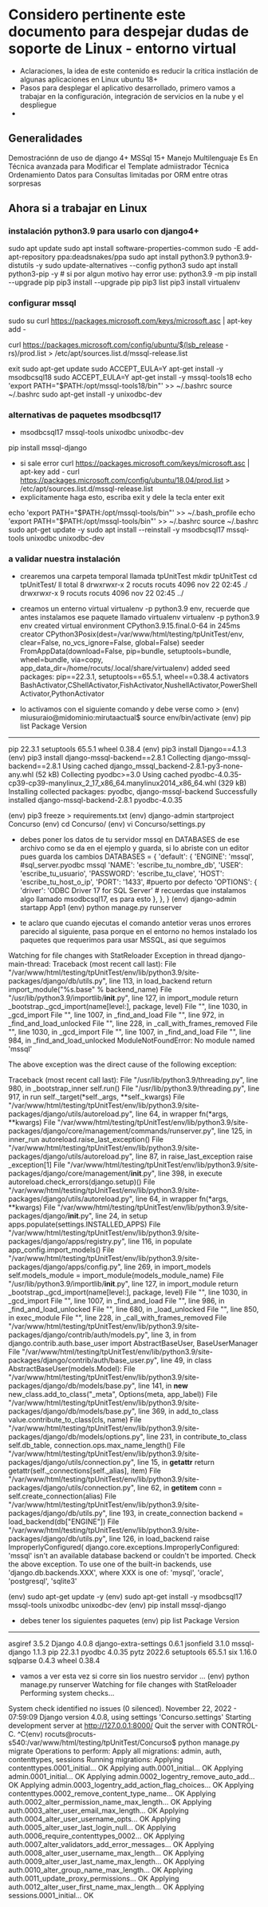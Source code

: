 # Considero pertinente este documento para despejar dudas de soporte de Linux - entorno virtual
- Aclaraciones, la idea de este contenido es reducir la critica instlación de algunas aplicaciones en Linux ubuntu 18+
- Pasos para desplegar el aplicativo desarrollado, primero vamos a trabajar en la configuración, integración de servicios en la nube y el despliegue
-  


## Generalidades
Demostraciónn de uso de django 4+ MSSql 15+ Manejo Multilenguaje  Es En Técnica avanzada para Modificar el Template admiistrador Técnica Ordenamiento Datos para Consultas limitadas por ORM entre otras sorpresas

## Ahora si a trabajar en Linux

### instalación python3.9 para usarlo con django4+
sudo apt update
sudo apt install software-properties-common
sudo -E add-apt-repository ppa:deadsnakes/ppa
sudo apt install python3.9 python3.9-distutils -y
sudo update-alternatives --config python3
sudo apt install python3-pip -y # si por algun motivo hay error use: python3.9 -m pip install --upgrade pip
pip3 install --upgrade pip 
pip3 list
pip3 install virtualenv


### configurar mssql
sudo su
curl https://packages.microsoft.com/keys/microsoft.asc | apt-key add -

curl https://packages.microsoft.com/config/ubuntu/$(lsb_release -rs)/prod.list > /etc/apt/sources.list.d/mssql-release.list

exit
sudo apt-get update
sudo ACCEPT_EULA=Y apt-get install -y msodbcsql18
sudo ACCEPT_EULA=Y apt-get install -y mssql-tools18
echo 'export PATH="$PATH:/opt/mssql-tools18/bin"' >> ~/.bashrc
source ~/.bashrc
sudo apt-get install -y unixodbc-dev

### alternativas de paquetes msodbcsql17
- msodbcsql17 mssql-tools unixodbc unixodbc-dev

pip install mssql-django 
- si sale error 
curl https://packages.microsoft.com/keys/microsoft.asc | apt-key add -
curl https://packages.microsoft.com/config/ubuntu/18.04/prod.list > /etc/apt/sources.list.d/mssql-release.list
- explicitamente haga esto, escriba exit y dele la tecla enter
exit

echo 'export PATH="$PATH:/opt/mssql-tools/bin"' >> ~/.bash_profile
echo 'export PATH="$PATH:/opt/mssql-tools/bin"' >> ~/.bashrc
source ~/.bashrc
sudo apt-get update -y
sudo apt install --reinstall -y msodbcsql17 mssql-tools unixodbc unixodbc-dev

### a validar nuestra instalación
- crearemos una carpeta temporal llamada tpUnitTest
mkdir tpUnitTest
cd tpUnitTest/
ll
total 8
drwxrwxr-x 2 rocuts rocuts 4096 nov 22 02:45 ./
drwxrwxr-x 9 rocuts rocuts 4096 nov 22 02:45 ../

- creamos un enterno virtual virtualenv -p python3.9 env, recuerde que antes instalamos ese paquete llamado virtualenv
virtualenv -p python3.9 env
created virtual environment CPython3.9.15.final.0-64 in 245ms
  creator CPython3Posix(dest=/var/www/html/testing/tpUnitTest/env, clear=False, no_vcs_ignore=False, global=False)
  seeder FromAppData(download=False, pip=bundle, setuptools=bundle, wheel=bundle, via=copy, app_data_dir=/home/rocuts/.local/share/virtualenv)
    added seed packages: pip==22.3.1, setuptools==65.5.1, wheel==0.38.4
  activators BashActivator,CShellActivator,FishActivator,NushellActivator,PowerShellActivator,PythonActivator
- lo activamos con el siguiente comando y debe verse como > (env) miusuraio@midominio:mirutaactual$
source env/bin/activate
(env) pip list
Package    Version
---------- -------
pip        22.3.1
setuptools 65.5.1
wheel      0.38.4
(env) pip3 install Django==4.1.3
(env) pip3 install django-mssql-backend==2.8.1
Collecting django-mssql-backend==2.8.1
  Using cached django_mssql_backend-2.8.1-py3-none-any.whl (52 kB)
Collecting pyodbc>=3.0
  Using cached pyodbc-4.0.35-cp39-cp39-manylinux_2_17_x86_64.manylinux2014_x86_64.whl (329 kB)
Installing collected packages: pyodbc, django-mssql-backend
Successfully installed django-mssql-backend-2.8.1 pyodbc-4.0.35

(env) pip3 freeze > requirements.txt
(env) django-admin startproject Concurso
(env) cd Concurso/
(env) vi Concurso/settings.py
- debes poner los datos de tu servidor mssql en DATABASES de ese archivo como se da en el ejemplo y guarda, si lo abriste con un editor pues guarda los cambios
DATABASES = {
    'default': {
        'ENGINE': 'mssql', #sql_server.pyodbc mssql
        'NAME': 'escribe_tu_nombre_db',
        'USER': 'escribe_tu_usuario',
        'PASSWORD': 'escribe_tu_clave',
        'HOST': 'escribe_tu_host_o_ip',
        'PORT': '1433', #puerto por defecto
        'OPTIONS': {
            'driver': 'ODBC Driver 17 for SQL Server' # recuerdas que instalamos algo llamado msodbcsql17, es para esto
        },
    },
}
(env) django-admin startapp App1
(env) python manage.py runserver

- te aclaro que cuando ejecutas el comando antetior veras unos errores parecido al siguiente, pasa porque en el entorno no hemos instalado los paquetes que requerimos para usar MSSQL, asi que seguimos

Watching for file changes with StatReloader
Exception in thread django-main-thread:
Traceback (most recent call last):
  File "/var/www/html/testing/tpUnitTest/env/lib/python3.9/site-packages/django/db/utils.py", line 113, in load_backend
    return import_module("%s.base" % backend_name)
  File "/usr/lib/python3.9/importlib/__init__.py", line 127, in import_module
    return _bootstrap._gcd_import(name[level:], package, level)
  File "<frozen importlib._bootstrap>", line 1030, in _gcd_import
  File "<frozen importlib._bootstrap>", line 1007, in _find_and_load
  File "<frozen importlib._bootstrap>", line 972, in _find_and_load_unlocked
  File "<frozen importlib._bootstrap>", line 228, in _call_with_frames_removed
  File "<frozen importlib._bootstrap>", line 1030, in _gcd_import
  File "<frozen importlib._bootstrap>", line 1007, in _find_and_load
  File "<frozen importlib._bootstrap>", line 984, in _find_and_load_unlocked
ModuleNotFoundError: No module named 'mssql'

The above exception was the direct cause of the following exception:

Traceback (most recent call last):
  File "/usr/lib/python3.9/threading.py", line 980, in _bootstrap_inner
    self.run()
  File "/usr/lib/python3.9/threading.py", line 917, in run
    self._target(*self._args, **self._kwargs)
  File "/var/www/html/testing/tpUnitTest/env/lib/python3.9/site-packages/django/utils/autoreload.py", line 64, in wrapper
    fn(*args, **kwargs)
  File "/var/www/html/testing/tpUnitTest/env/lib/python3.9/site-packages/django/core/management/commands/runserver.py", line 125, in inner_run
    autoreload.raise_last_exception()
  File "/var/www/html/testing/tpUnitTest/env/lib/python3.9/site-packages/django/utils/autoreload.py", line 87, in raise_last_exception
    raise _exception[1]
  File "/var/www/html/testing/tpUnitTest/env/lib/python3.9/site-packages/django/core/management/__init__.py", line 398, in execute
    autoreload.check_errors(django.setup)()
  File "/var/www/html/testing/tpUnitTest/env/lib/python3.9/site-packages/django/utils/autoreload.py", line 64, in wrapper
    fn(*args, **kwargs)
  File "/var/www/html/testing/tpUnitTest/env/lib/python3.9/site-packages/django/__init__.py", line 24, in setup
    apps.populate(settings.INSTALLED_APPS)
  File "/var/www/html/testing/tpUnitTest/env/lib/python3.9/site-packages/django/apps/registry.py", line 116, in populate
    app_config.import_models()
  File "/var/www/html/testing/tpUnitTest/env/lib/python3.9/site-packages/django/apps/config.py", line 269, in import_models
    self.models_module = import_module(models_module_name)
  File "/usr/lib/python3.9/importlib/__init__.py", line 127, in import_module
    return _bootstrap._gcd_import(name[level:], package, level)
  File "<frozen importlib._bootstrap>", line 1030, in _gcd_import
  File "<frozen importlib._bootstrap>", line 1007, in _find_and_load
  File "<frozen importlib._bootstrap>", line 986, in _find_and_load_unlocked
  File "<frozen importlib._bootstrap>", line 680, in _load_unlocked
  File "<frozen importlib._bootstrap_external>", line 850, in exec_module
  File "<frozen importlib._bootstrap>", line 228, in _call_with_frames_removed
  File "/var/www/html/testing/tpUnitTest/env/lib/python3.9/site-packages/django/contrib/auth/models.py", line 3, in <module>
    from django.contrib.auth.base_user import AbstractBaseUser, BaseUserManager
  File "/var/www/html/testing/tpUnitTest/env/lib/python3.9/site-packages/django/contrib/auth/base_user.py", line 49, in <module>
    class AbstractBaseUser(models.Model):
  File "/var/www/html/testing/tpUnitTest/env/lib/python3.9/site-packages/django/db/models/base.py", line 141, in __new__
    new_class.add_to_class("_meta", Options(meta, app_label))
  File "/var/www/html/testing/tpUnitTest/env/lib/python3.9/site-packages/django/db/models/base.py", line 369, in add_to_class
    value.contribute_to_class(cls, name)
  File "/var/www/html/testing/tpUnitTest/env/lib/python3.9/site-packages/django/db/models/options.py", line 231, in contribute_to_class
    self.db_table, connection.ops.max_name_length()
  File "/var/www/html/testing/tpUnitTest/env/lib/python3.9/site-packages/django/utils/connection.py", line 15, in __getattr__
    return getattr(self._connections[self._alias], item)
  File "/var/www/html/testing/tpUnitTest/env/lib/python3.9/site-packages/django/utils/connection.py", line 62, in __getitem__
    conn = self.create_connection(alias)
  File "/var/www/html/testing/tpUnitTest/env/lib/python3.9/site-packages/django/db/utils.py", line 193, in create_connection
    backend = load_backend(db["ENGINE"])
  File "/var/www/html/testing/tpUnitTest/env/lib/python3.9/site-packages/django/db/utils.py", line 126, in load_backend
    raise ImproperlyConfigured(
django.core.exceptions.ImproperlyConfigured: 'mssql' isn't an available database backend or couldn't be imported. Check the above exception. To use one of the built-in backends, use 'django.db.backends.XXX', where XXX is one of:
    'mysql', 'oracle', 'postgresql', 'sqlite3'

(env) sudo apt-get update -y
(env) sudo apt-get install -y msodbcsql17 mssql-tools unixodbc unixodbc-dev
(env) pip install mssql-django
- debes tener los siguientes paquetes
(env) pip list
Package               Version
--------------------- -------
asgiref               3.5.2
Django                4.0.8
django-extra-settings 0.6.1
jsonfield             3.1.0
mssql-django          1.1.3
pip                   22.3.1
pyodbc                4.0.35
pytz                  2022.6
setuptools            65.5.1
six                   1.16.0
sqlparse              0.4.3
wheel                 0.38.4

- vamos a ver esta vez si corre sin lios nuestro servidor ...
(env) python manage.py runserver
Watching for file changes with StatReloader
Performing system checks...

System check identified no issues (0 silenced).
November 22, 2022 - 07:59:09
Django version 4.0.8, using settings 'Concurso.settings'
Starting development server at http://127.0.0.1:8000/
Quit the server with CONTROL-C.
^C(env) rocuts@rocuts-s540:/var/www/html/testing/tpUnitTest/Concurso$ python manage.py migrate
Operations to perform:
  Apply all migrations: admin, auth, contenttypes, sessions
Running migrations:
  Applying contenttypes.0001_initial... OK
  Applying auth.0001_initial... OK
  Applying admin.0001_initial... OK
  Applying admin.0002_logentry_remove_auto_add... OK
  Applying admin.0003_logentry_add_action_flag_choices... OK
  Applying contenttypes.0002_remove_content_type_name... OK
  Applying auth.0002_alter_permission_name_max_length... OK
  Applying auth.0003_alter_user_email_max_length... OK
  Applying auth.0004_alter_user_username_opts... OK
  Applying auth.0005_alter_user_last_login_null... OK
  Applying auth.0006_require_contenttypes_0002... OK
  Applying auth.0007_alter_validators_add_error_messages... OK
  Applying auth.0008_alter_user_username_max_length... OK
  Applying auth.0009_alter_user_last_name_max_length... OK
  Applying auth.0010_alter_group_name_max_length... OK
  Applying auth.0011_update_proxy_permissions... OK
  Applying auth.0012_alter_user_first_name_max_length... OK
  Applying sessions.0001_initial... OK
